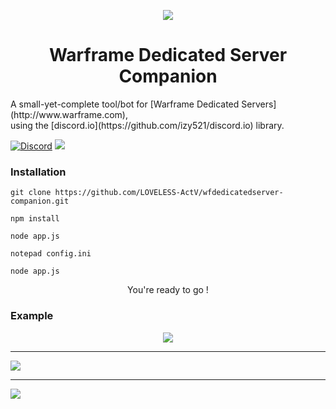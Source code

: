 <p align="center"><img src="http://i.imgur.com/EXYvYjW.png"></p>
<h1 align="center">Warframe Dedicated Server Companion</h1>
A small-yet-complete tool/bot for [Warframe Dedicated Servers](http://www.warframe.com), <br/>
using the [discord.io](https://github.com/izy521/discord.io) library.

[![Discord](https://discordapp.com/api/guilds/144519729044783104/widget.png)](http://discord.me/conclave) <img src="https://img.shields.io/npm/v/discord.io.svg">

### Installation
```
git clone https://github.com/LOVELESS-ActV/wfdedicatedserver-companion.git

npm install

node app.js

notepad config.ini

node app.js
```

<p align="center">You're ready to go !</p>

<!-- ### [Documentation / Gitbooks](https://www.gitbook.com/book/izy521/discord-io/details) -->

### Example

<p align="center">
<img src="http://i.imgur.com/BDPRKa1.png"><br/>
<hr>
<img src="http://i.imgur.com/Tx9jR2z.png"><br/>
<hr>
<img src="http://i.imgur.com/qdR0iMG.png"><br/>
</p>
